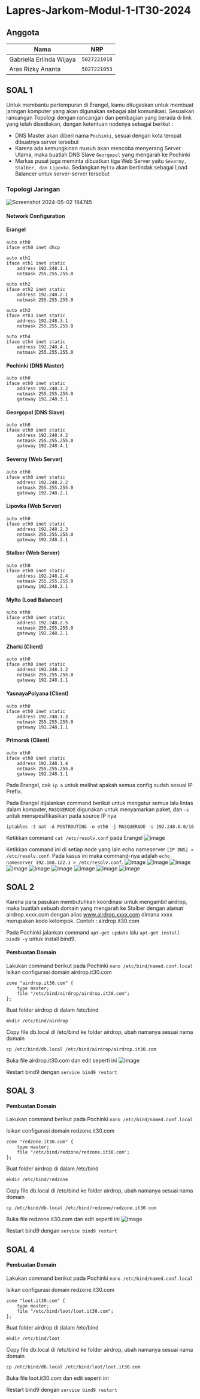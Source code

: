 # Lapres-Jarkom-Modul-1-IT30-2024

## Anggota

| Nama                            | NRP          |
| ------------------------------- | ------------ |
| Gabriella Erlinda Wijaya        | `5027221018` |
| Aras Rizky Ananta               | `5027221053` |


## SOAL 1
Untuk membantu pertempuran di Erangel, kamu ditugaskan untuk membuat jaringan komputer yang akan digunakan sebagai alat komunikasi. Sesuaikan rancangan Topologi dengan rancangan dan pembagian yang berada di link yang telah disediakan, dengan ketentuan nodenya sebagai berikut :
- DNS Master akan diberi nama `Pochinki`, sesuai dengan kota tempat dibuatnya server tersebut
- Karena ada kemungkinan musuh akan mencoba menyerang Server Utama, maka buatlah DNS Slave `Georgopol` yang mengarah ke Pochinki
- Markas pusat juga meminta dibuatkan tiga Web Server yaitu `Severny, Stalber, dan Lipovka`. Sedangkan `Mylta` akan bertindak sebagai Load Balancer untuk server-server tersebut

### Topologi Jaringan
![Screenshot 2024-05-02 184745](https://github.com/GabriellaErlinda/Jarkom-Modul-2-IT30-2024/assets/128443451/9c2350ac-87da-4f1a-878c-861497e64af9)

#### Network Configuration
#### Erangel
```
auto eth0
iface eth0 inet dhcp

auto eth1
iface eth1 inet static
	address 192.248.1.1
	netmask 255.255.255.0

auto eth2
iface eth2 inet static
	address 192.248.2.1
	netmask 255.255.255.0

auto eth3
iface eth3 inet static
	address 192.248.3.1
	netmask 255.255.255.0

auto eth4
iface eth4 inet static
	address 192.248.4.1
	netmask 255.255.255.0
```
#### Pochinki (DNS Master)
```
auto eth0
iface eth0 inet static
    address 192.248.3.2
    netmask 255.255.255.0
    gateway 192.248.3.1
```
#### Georgopol (DNS Slave)
```
auto eth0
iface eth0 inet static
    address 192.248.4.2
    netmask 255.255.255.0
    gateway 192.248.4.1
```
#### Severny (Web Server)
```
auto eth0
iface eth0 inet static
    address 192.248.2.2
    netmask 255.255.255.0
    gateway 192.248.2.1
```

#### Lipovka (Web Server)
```
auto eth0
iface eth0 inet static
    address 192.248.2.3
    netmask 255.255.255.0
    gateway 192.248.2.1
```

#### Stalber (Web Server)
```
auto eth0
iface eth0 inet static
    address 192.248.2.4
    netmask 255.255.255.0
    gateway 192.248.2.1
```

#### Mylta (Load Balancer)
```
auto eth0
iface eth0 inet static
    address 192.248.2.5
    netmask 255.255.255.0
    gateway 192.248.2.1
```

#### Zharki (Client)
```
auto eth0
iface eth0 inet static
    address 192.248.1.2
    netmask 255.255.255.0
    gateway 192.248.1.1
```

#### YasnayaPolyana (Client)
```
auto eth0
iface eth0 inet static
    address 192.248.1.3
    netmask 255.255.255.0
    gateway 192.248.1.1
```

#### Primorsk (Client)
```
auto eth0
iface eth0 inet static
    address 192.248.1.4
    netmask 255.255.255.0
    gateway 192.248.1.1
```

Pada Erangel, cek `ip a` untuk melihat apakah semua config sudah sesuai IP Prefix.

Pada Erangel dijalankan command berikut untuk mengatur semua lalu lintas dalam komputer, `MASQUERADE` digunakan untuk menyamarkan paket, dan `-s` untuk menspesifikasikan pada source IP nya
```
iptables -t nat -A POSTROUTING -o eth0 -j MASQUERADE -s 192.248.0.0/16
```
Ketikkan command `cat /etc/resolv.conf` pada Erangel
![image](https://github.com/GabriellaErlinda/Jarkom-Modul-2-IT30-2024/assets/128443451/f813ec50-abe0-4c3a-8bac-3f9a19c9ae40)

Ketikkan command ini di setiap node yang lain echo nameserver `[IP DNS] > /etc/resolv.conf`. Pada kasus ini maka command-nya adalah `echo nameserver 192.168.122.1 > /etc/resolv.conf`.
![image](https://github.com/GabriellaErlinda/Jarkom-Modul-2-IT30-2024/assets/128443451/5a97caeb-152c-4383-acb7-fa8db908b81c)
![image](https://github.com/GabriellaErlinda/Jarkom-Modul-2-IT30-2024/assets/128443451/84801667-21c0-4441-bc5f-c2c4bf652962)
![image](https://github.com/GabriellaErlinda/Jarkom-Modul-2-IT30-2024/assets/128443451/c63e4952-f03d-4ee2-a653-0ef7f2664517)
![image](https://github.com/GabriellaErlinda/Jarkom-Modul-2-IT30-2024/assets/128443451/f924fa5d-0e03-4ab7-80e2-345801c8be18)
![image](https://github.com/GabriellaErlinda/Jarkom-Modul-2-IT30-2024/assets/128443451/acc8dd1f-445c-461b-beaf-54ddf9689a81)
![image](https://github.com/GabriellaErlinda/Jarkom-Modul-2-IT30-2024/assets/128443451/ebd86940-755a-4685-9167-2deaed932bdf)
![image](https://github.com/GabriellaErlinda/Jarkom-Modul-2-IT30-2024/assets/128443451/d986d158-a87b-4ee4-a97f-f06562d2054e)
![image](https://github.com/GabriellaErlinda/Jarkom-Modul-2-IT30-2024/assets/128443451/731b4a06-fd34-447a-87a7-e95e3da714ef)
![image](https://github.com/GabriellaErlinda/Jarkom-Modul-2-IT30-2024/assets/128443451/33d6bb1d-84a1-4249-8c01-1650e52efd53)


## SOAL 2
Karena para pasukan membutuhkan koordinasi untuk mengambil airdrop, maka buatlah sebuah domain yang mengarah ke Stalber dengan alamat airdrop.xxxx.com dengan alias www.airdrop.xxxx.com dimana xxxx merupakan kode kelompok. Contoh : airdrop.it30.com

Pada Pochinki jalankan command `apt-get update` lalu `apt-get install bind9 -y` untuk install bind9.
#### Pembuatan Domain
Lakukan command berikut pada Pochinki
`nano /etc/bind/named.conf.local`
Isikan configurasi domain airdrop.it30.com
```
zone "airdrop.it30.com" {
	type master;
	file "/etc/bind/airdrop/airdrop.it30.com";
};
```

Buat folder airdrop di dalam /etc/bind
```
mkdir /etc/bind/airdrop
```

Copy file db.local di /etc/bind ke folder airdrop, ubah namanya sesuai nama domain
```
cp /etc/bind/db.local /etc/bind/airdrop/airdrop.it30.com
```

Buka file airdrop.it30.com dan edit seperti ini
![image](https://github.com/GabriellaErlinda/Jarkom-Modul-2-IT30-2024/assets/128443451/bb33aa70-541a-4907-80d6-4142133f01c6)

Restart bind9 dengan `service bind9 restart`

## SOAL 3
#### Pembuatan Domain
Lakukan command berikut pada Pochinki
`nano /etc/bind/named.conf.local`

Isikan configurasi domain redzone.it30.com
```
zone "redzone.it30.com" {
	type master;
	file "/etc/bind/redzone/redzone.it30.com";
};
```

Buat folder airdrop di dalam /etc/bind
```
mkdir /etc/bind/redzone
```

Copy file db.local di /etc/bind ke folder airdrop, ubah namanya sesuai nama domain
```
cp /etc/bind/db.local /etc/bind/redzone/redzone.it30.com
```

Buka file redzone.it30.com dan edit seperti ini
![image](https://github.com/GabriellaErlinda/Jarkom-Modul-2-IT30-2024/assets/128443451/0800e8c4-dd0c-45e2-98bf-d7722edfb9a5)

Restart bind9 dengan `service bind9 restart`

## SOAL 4
#### Pembuatan Domain
Lakukan command berikut pada Pochinki
`nano /etc/bind/named.conf.local`

Isikan configurasi domain redzone.it30.com
```
zone "loot.it30.com" {
	type master;
	file "/etc/bind/loot/loot.it30.com";
};
```

Buat folder airdrop di dalam /etc/bind
```
mkdir /etc/bind/loot
```

Copy file db.local di /etc/bind ke folder airdrop, ubah namanya sesuai nama domain
```
cp /etc/bind/db.local /etc/bind/loot/loot.it30.com
```

Buka file loot.it30.com dan edit seperti ini


Restart bind9 dengan `service bind9 restart`
